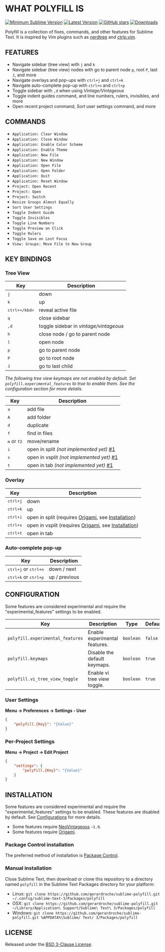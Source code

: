 # WHAT POLYFILL IS

[![Minimum Sublime Version](https://img.shields.io/badge/sublime-%3E%3D%203.0-brightgreen.svg?style=flat-square)](https://sublimetext.com) [![Latest Version](https://img.shields.io/github/tag/gerardroche/sublime-polyfill.svg?style=flat-square&label=version)](https://github.com/gerardroche/sublime-polyfill/tags) [![GitHub stars](https://img.shields.io/github/stars/gerardroche/sublime-polyfill.svg?style=flat-square)](https://github.com/gerardroche/sublime-polyfill/stargazers) [![Downloads](https://img.shields.io/packagecontrol/dt/polyfill.svg?style=flat-square)](https://packagecontrol.io/packages/polyfill)

Polyfill is a collection of fixes, commands, and other features for Sublime Text. It is inspired by Vim plugins such as [nerdtree](https://github.com/scrooloose/nerdtree) and [ctrlp.vim](https://github.com/kien/ctrlp.vim).

## FEATURES

* Navigate sidebar (tree view) with `j` and `k`
* Navigate sidebar (tree view) nodes with go to parent node `p`, root `P`, last `J`, and more
* Navigate overlays and pop-ups with `ctrl+j` and `ctrl+k`
* Navigate auto-complete pop-up with `ctrl+n` and `ctrl+p`
* Toggle sidebar with `,d` when using *Vintage/Vintageous*
* Toggle indent guides command, and line numbers, rulers, invisibles, and more
* Open recent project command, Sort user settings command, and more

## COMMANDS

* `Application: Clear Window`
* `Application: Close Window`
* `Application: Enable Color Scheme`
* `Application: Enable Theme`
* `Application: New File`
* `Application: New Window`
* `Application: Open File`
* `Application: Open Folder`
* `Application: Quit`
* `Application: Reset Window`
* `Project: Open Recent`
* `Project: Open`
* `Project: Switch`
* `Resize Groups Almost Equally`
* `Sort User Settings`
* `Toggle Indent Guide`
* `Toggle Invisibles`
* `Toggle Line Numbers`
* `Toggle Preview on Click`
* `Toggle Rulers`
* `Toggle Save on Lost Focus`
* `View: Groups: Move File to New Group`

## KEY BINDINGS

### Tree View

Key | Description
--- | -----------
<kbd>j</kbd> | down
<kbd>k</kbd> | up
<kbd>ctrl+\</kbd> | reveal active file
<kbd>q</kbd> | close sidebar
<kbd>,d</kbd> | toggle sidebar in *vintage/vintageous*
<kbd>h</kbd> | close node / go to parent node
<kbd>l</kbd> | open node
<kbd>p</kbd> | go to parent node
<kbd>P</kbd> | go to root node
<kbd>J</kbd> | go to last child

*The following tree view keymaps are not enabled by default. Set `polyfill.experimental_features` to true to enable them. See the configuration section for more details.*

Key | Description
--- | -----------
<kbd>a</kbd> | add file
<kbd>A</kbd> | add folder
<kbd>d</kbd> | duplicate
<kbd>f</kbd> | find in files
<kbd>m</kbd> or <kbd>f2</kbd> | move/rename
<kbd>i</kbd> | open in split *(not implemented yet)* [#1](https://github.com/gerardroche/sublime-polyfill/issues/1)
<kbd>s</kbd> | open in vsplit *(not implemented yet)* [#1](https://github.com/gerardroche/sublime-polyfill/issues/1)
<kbd>t</kbd> | open in tab *(not implemented yet)* [#1](https://github.com/gerardroche/sublime-polyfill/issues/1)

### Overlay

Key | Description
--- | -----------
<kbd>ctrl+j</kbd> | down
<kbd>ctrl+k</kbd> | up
<kbd>ctrl+i</kbd> | open in split (requires [Origami], see [Installation](#dependencies))
<kbd>ctrl+s</kbd> | open in vsplit (requires [Origami], see [Installation](#dependencies))
<kbd>ctrl+t</kbd> | open in tab

### Auto-complete pop-up

Key | Description
--- | -----------
<kbd>ctrl+j</kbd> or <kbd>ctrl+n</kbd> | down / next
<kbd>ctrl+k</kbd> or <kbd>ctrl+p</kbd> | up / previous

## CONFIGURATION

Some features are considered experimental and require the "experimental_features" settings to be enabled.

Key | Description | Type | Default
----|-------------|------|--------
`polyfill.experimental_features` | Enable experimental features. | `boolean` | `false`
`polyfill.keymaps` | Disable the default keymaps. | `boolean` | `true`
`polyfill.vi_tree_view_toggle` | Enable vi tree view toggle. | `boolean` | `true`

### User Settings

**Menu → Preferences → Settings - User**

```json
{
    "polyfill.{Key}": "{Value}"
}
```

### Per-Project Settings

**Menu → Project → Edit Project**

```json
{
    "settings": {
        "polyfill.{Key}": "{Value}"
    }
}
```

## INSTALLATION

Some features are considered experimental and require the "experimental_features" settings to be enabled. These features are disabled by default. See [Configurations](#configuration) for more details.

* Some features require [NeoVintageous] `~1.0`.
* Some features require [Origami].

### Package Control installation

The preferred method of installation is [Package Control](https://packagecontrol.io/browse/authors/gerardroche).

### Manual installation

Close Sublime Text, then download or clone this repository to a directory named `polyfill` in the Sublime Text Packages directory for your platform:

* Linux: `git clone https://github.com/gerardroche/sublime-polyfill.git ~/.config/sublime-text-3/Packages/polyfill`
* OSX: `git clone https://github.com/gerardroche/sublime-polyfill.git ~/Library/Application\ Support/Sublime\ Text\ 3/Packages/polyfill`
* Windows: `git clone https://github.com/gerardroche/sublime-polyfill.git %APPDATA%\Sublime/ Text/ 3/Packages/polyfill`

## LICENSE

Released under the [BSD 3-Clause License](LICENSE).

[Origami]: https://github.com/SublimeText/Origami
[NeoVintageous]: https://packagecontrol.io/packages/NeoVintageous
